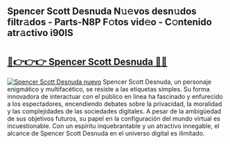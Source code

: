 ## Spencer Scott Desnuda N𝚞𝚎vos desn𝚞dos filtr𝚊dos - Parts-N8P F𝚘tos vid𝚎o - C𝚘ntenido atr𝚊ctivo i90IS

# <h2><a href="http://mb1jno.tromn.icu/?c=Spencer+Scott+Desnuda">🔗👉👉👉 Spencer Scott Desnuda 🔗🔗</a></h2>

[![Spencer Scott Desnuda nuevo](https://i.imgur.com/pEAQMta.gif)](http://mb1jno.tromn.icu/?c=Spencer+Scott+Desnuda)
Spencer Scott Desnuda, un personaje enigmático y multifacético, se resiste a las etiquetas simples. Su forma innovadora de interactuar con el público en línea ha fascinado y enfurecido a los espectadores, encendiendo debates sobre la privacidad, la moralidad y las complejidades de las sociedades digitales. A pesar de la ambigüedad de sus objetivos futuros, su papel en la configuración del mundo virtual es incuestionable. Con un espíritu inquebrantable y un atractivo innegable, el alcance de Spencer Scott Desnuda en el universo digital es ilimitado.
